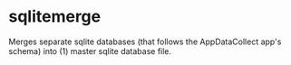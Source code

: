 # sqlitemerge
Merges separate sqlite databases (that follows the AppDataCollect app's schema) into (1) master sqlite database file.
